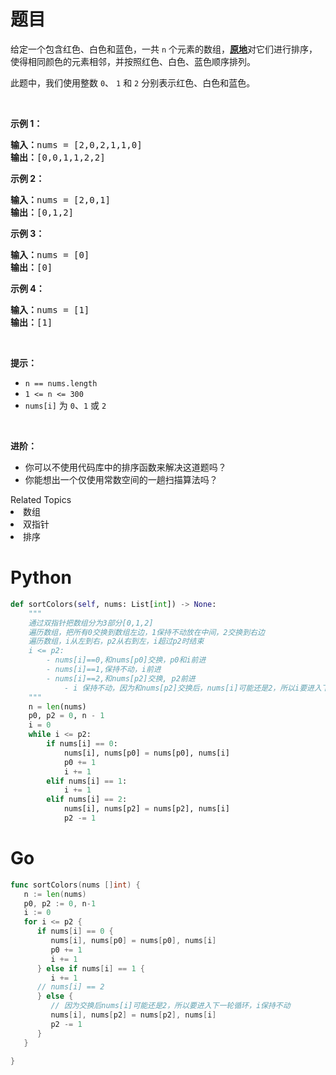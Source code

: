 # 题目
<p>给定一个包含红色、白色和蓝色，一共 <code>n</code><em> </em>个元素的数组，<strong><a href="https://baike.baidu.com/item/%E5%8E%9F%E5%9C%B0%E7%AE%97%E6%B3%95" target="_blank">原地</a></strong>对它们进行排序，使得相同颜色的元素相邻，并按照红色、白色、蓝色顺序排列。</p>

<p>此题中，我们使用整数 <code>0</code>、 <code>1</code> 和 <code>2</code> 分别表示红色、白色和蓝色。</p>

<ul>
</ul>

<p> </p>

<p><strong>示例 1：</strong></p>

<pre>
<strong>输入：</strong>nums = [2,0,2,1,1,0]
<strong>输出：</strong>[0,0,1,1,2,2]
</pre>

<p><strong>示例 2：</strong></p>

<pre>
<strong>输入：</strong>nums = [2,0,1]
<strong>输出：</strong>[0,1,2]
</pre>

<p><strong>示例 3：</strong></p>

<pre>
<strong>输入：</strong>nums = [0]
<strong>输出：</strong>[0]
</pre>

<p><strong>示例 4：</strong></p>

<pre>
<strong>输入：</strong>nums = [1]
<strong>输出：</strong>[1]
</pre>

<p> </p>

<p><strong>提示：</strong></p>

<ul>
	<li><code>n == nums.length</code></li>
	<li><code>1 <= n <= 300</code></li>
	<li><code>nums[i]</code> 为 <code>0</code>、<code>1</code> 或 <code>2</code></li>
</ul>

<p> </p>

<p><strong>进阶：</strong></p>

<ul>
	<li>你可以不使用代码库中的排序函数来解决这道题吗？</li>
	<li>你能想出一个仅使用常数空间的一趟扫描算法吗？</li>
</ul>
<div><div>Related Topics</div><div><li>数组</li><li>双指针</li><li>排序</li></div></div>

# Python

```python
def sortColors(self, nums: List[int]) -> None:
    """
    通过双指针把数组分为3部分[0,1,2]
    遍历数组，把所有0交换到数组左边，1保持不动放在中间，2交换到右边
    遍历数组，i从左到右，p2从右到左，i超过p2时结束
    i <= p2:
        - nums[i]==0,和nums[p0]交换，p0和i前进
        - nums[i]==1,保持不动，i前进
        - nums[i]==2,和nums[p2]交换, p2前进
            - i 保持不动，因为和nums[p2]交换后，nums[i]可能还是2，所以i要进入下一轮循环
    """
    n = len(nums)
    p0, p2 = 0, n - 1
    i = 0
    while i <= p2:
        if nums[i] == 0:
            nums[i], nums[p0] = nums[p0], nums[i]
            p0 += 1
            i += 1
        elif nums[i] == 1:
            i += 1
        elif nums[i] == 2:
            nums[i], nums[p2] = nums[p2], nums[i]
            p2 -= 1
```

# Go

```go
func sortColors(nums []int) {
   n := len(nums)
   p0, p2 := 0, n-1
   i := 0
   for i <= p2 {
      if nums[i] == 0 {
         nums[i], nums[p0] = nums[p0], nums[i]
         p0 += 1
         i += 1
      } else if nums[i] == 1 {
         i += 1
      // nums[i] == 2
      } else {
         // 因为交换后nums[i]可能还是2，所以要进入下一轮循环，i保持不动
         nums[i], nums[p2] = nums[p2], nums[i]
         p2 -= 1
      }
   }

}
```